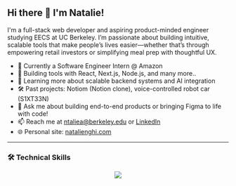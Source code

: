 ## Hi there 👋 I'm Natalie!

I'm a full-stack web developer and aspiring product-minded engineer studying EECS at UC Berkeley. I’m passionate about building intuitive, scalable tools that make people’s lives easier—whether that’s through empowering retail investors or simplifying meal prep with thoughtful UX.

- 🔭 Currently a Software Engineer Intern @ Amazon
- 🌱 Building tools with React, Next.js, Node.js, and many more..
- 🧠 Learning more about scalable backend systems and AI integration
- 🛠 Past projects: Notiom (Notion clone), voice-controlled robot car (S1XT33N)
- 💬 Ask me about building end-to-end products or bringing Figma to life with code!
- 📫 Reach me at [ntaliea@berkeley.edu](mailto:ntaliea@berkeley.edu) or [LinkedIn](https://www.linkedin.com/in/nataliehoangg/)
- 🌐 Personal site: [natalienghi.com](https://natalienghi.com)

---

### 🛠️ Technical Skills

<p align="center">
  <a href="https://skillicons.dev">
    <img src="https://skillicons.dev/icons?i=java,python,cpp,js,ts,html,css,react,nextjs,nodejs,mongodb,tailwind,chakra,express,flask,django,aws,docker,git,postman,jupyter,vscode&perline=10" />
  </a>
</p>
